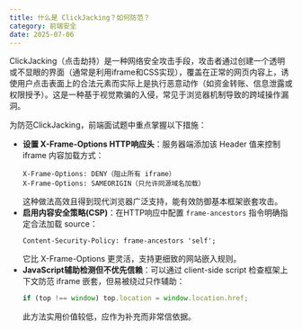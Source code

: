 ```yaml
---
title: 什么是 ClickJacking？如何防范？
category: 前端安全
date: 2025-07-06
---
```

ClickJacking（点击劫持）是一种网络安全攻击手段，攻击者通过创建一个透明或不显眼的界面（通常是利用iframe和CSS实现），覆盖在正常的网页内容上，诱使用户点击表面上的合法元素而实际上是执行恶意动作（如资金转账、信息泄露或权限授予）。这是一种基于视觉欺骗的入侵，常见于浏览器机制导致的跨域操作漏洞。

为防范ClickJacking，前端面试题中重点掌握以下措施：  
- **设置 X-Frame-Options HTTP响应头**：服务器端添加该 Header 值来控制 iframe 内容加载方式：
  ```http
  X-Frame-Options: DENY（阻止所有 iframe）
  X-Frame-Options: SAMEORIGIN（只允许同源域名加载）  
  ```  
  这种做法高效且得到现代浏览器广泛支持，能有效防御基本框架嵌套攻击。  
- **启用内容安全策略(CSP)**：在HTTP响应中配置 `frame-ancestors` 指令明确指定合法加载 source：  
  ```http
  Content-Security-Policy: frame-ancestors 'self';  
  ```  
  它比 X-Frame-Options 更灵活，支持更细致的网站嵌入规则。  
- **JavaScript辅助检测但不优先信赖**：可以通过 client-side script 检查框架上下文防范 iframe 嵌套，但易被绕过只作辅助：  
  ```javascript
  if (top !== window) top.location = window.location.href;  
  ```  
  此方法实用价值较低，应作为补充而非常信依据。
